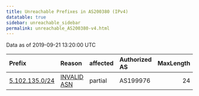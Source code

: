 ```yaml
---
title: Unreachable Prefixes in AS200380 (IPv4)
datatable: true
sidebar: unreachable_sidebar
permalink: unreachable_AS200380-v4.html
---
```


Data as of 2019-09-21 13:20:00 UTC


<div class="datatable-begin"></div>

| Prefix                                                 | Reason                                                                                                 | affected   | Authorized AS   |   MaxLength | Anchor                                         |   unreachable /24s |
|:-------------------------------------------------------|:-------------------------------------------------------------------------------------------------------|:-----------|:----------------|------------:|:-----------------------------------------------|-------------------:|
| [5.102.135.0/24](https://stat.ripe.net/5.102.135.0/24) | [INVALID ASN](https://rpki-validator.ripe.net/announcement-preview?asn=AS200380&prefix=5.102.135.0/24) | partial    | AS199976        |          24 | [RIPE](unreachable_RIPE_NCC_RPKI_Root-v4.html) |                  1 |

<div class="datatable-end"></div>